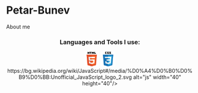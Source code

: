 # Petar-Bunev
About me

<h3 align="center">Languages and Tools I use:</h3>
<p align="center"> <img src="https://raw.githubusercontent.com/devicons/devicon/master/icons/html5/html5-original-wordmark.svg" alt="html5" width="40" height="40"/> <img src="https://raw.githubusercontent.com/devicons/devicon/master/icons/css3/css3-original-wordmark.svg" alt="css3" width="40" height="40"/> https://bg.wikipedia.org/wiki/JavaScript#/media/%D0%A4%D0%B0%D0%B9%D0%BB:Unofficial_JavaScript_logo_2.svg alt="js" width="40" height="40"/> </p>

